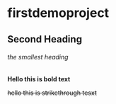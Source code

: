 # firstdemoproject
## Second Heading
###### the smallest heading
**Hello this is bold text**

~~hello this is strikethrough tesxt~~
